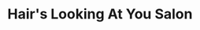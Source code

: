 ---
title: "Hair's Looking At You Salon"
url: /elma/hairs-looking-at-you-salon/
shop: hairdresser
---